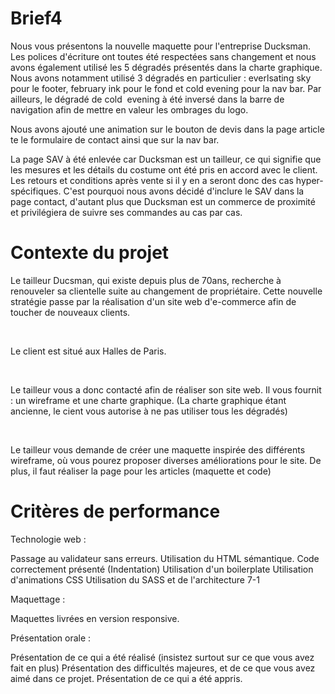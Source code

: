 # Brief4

Nous vous présentons la nouvelle maquette pour l'entreprise Ducksman. 
Les polices d'écriture ont toutes été respectées sans changement et nous avons également utilisé les 5 dégradés présentés dans la charte graphique. 
Nous avons notamment utilisé 3 dégradés en particulier : everlsating sky pour le footer, february ink pour le fond et cold evening pour la nav bar. Par ailleurs, le dégradé de cold  evening à été inversé dans la barre de navigation afin de mettre en valeur les ombrages du logo. 

Nous avons ajouté une animation sur le bouton de devis dans la page article te le formulaire de contact ainsi que sur la nav bar. 

La page SAV à été enlevée car Ducksman est un tailleur, ce qui signifie que les mesures et les détails du costume ont été pris en accord avec le client. Les retours et conditions après vente si il y en a seront donc des cas hyper-spécifiques. C'est pourquoi nous avons décidé d'inclure le SAV dans la page contact, d'autant plus que Ducksman est un commerce de proximité et privilégiera de suivre ses commandes au cas par cas. 

# Contexte du projet
Le tailleur Ducsman, qui existe depuis plus de 70ans, recherche à renouveler sa clientelle suite au changement de propriétaire. Cette nouvelle stratégie passe par la réalisation d'un site web d'e-commerce afin de toucher de nouveaux clients.

​

Le client est situé aux Halles de Paris.

​

Le tailleur vous a donc contacté afin de réaliser son site web. Il vous fournit : un wireframe et une charte graphique. (La charte graphique étant ancienne, le cient vous autorise à ne pas utiliser tous les dégradés)

​

Le tailleur vous demande de créer une maquette inspirée des différents wireframe, où vous pourez proposer diverses améliorations pour le site. De plus, il faut réaliser la page pour les articles (maquette et code)


# Critères de performance


Technologie web :

Passage au validateur sans erreurs.
Utilisation du HTML sémantique.
Code correctement présenté (Indentation)
Utilisation d'un boilerplate
Utilisation d'animations CSS
Utilisation du SASS et de l'architecture 7-1


Maquettage :

Maquettes livrées en version responsive.


Présentation orale :

Présentation de ce qui a été réalisé (insistez surtout sur ce que vous avez fait en plus)
Présentation des difficultés majeures, et de ce que vous avez aimé dans ce projet.
Présentation de ce qui a été appris.

